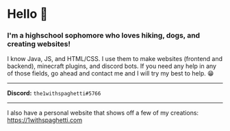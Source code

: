 # Hello 👋
### I'm a highschool sophomore who loves hiking, dogs, and creating websites!
I know Java, JS, and HTML/CSS. I use them to make websites (frontend and backend), minecraft plugins, and discord bots. If you need any help in any of those fields, go ahead and contact me and I will try my best to help. 😁

---

**Discord:** `the1withspaghetti#5766`<br>

---

I also have a personal website that shows off a few of my creations: https://1withspaghetti.com

